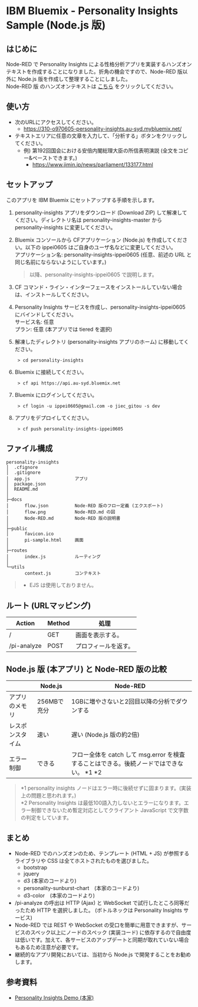 # IBM Bluemix - Personality Insights Sample (Node.js 版)

## はじめに  
Node-RED で Personality Insights による性格分析アプリを実装するハンズオンテキストを作成することになりました。折角の機会ですので、Node-RED 版以外に Node.js 版を作成して整理することにしました。   
Node-RED 版 のハンズオンテキストは [こちら](docs/Node-RED.md) をクリックしてください。  

## 使い方  
* 次のURLにアクセスしてください。
  - https://310-o970605-personality-insights.au-syd.mybluemix.net/
* テキストエリアに任意の文章を入力して、「分析する」ボタンをクリックしてください。
  - 例) 第192回国会における安倍内閣総理大臣の所信表明演説 (全文をコピー&ペーストできます。)
    - https://www.jimin.jp/news/parliament/133177.html

## セットアップ
このアプリを IBM Bluemix にセットアップする手順を示します。

1. personality-insights アプリをダウンロード (Download ZIP) して解凍してください。ディレクトリ名は personality-insights-master から personality-insights に変更してください。

1. Bluemix コンソールから CFアプリケーション (Node.js) を作成してください。以下の ippei0605 はご自身のユーザ名などに変更してください。  
アプリケーション名: personality-insights-ippei0605 (任意、前述の URL と同じ名前にならないようにしています。)  

    > 以降、personality-insights-ippei0605 で説明します。

1. CF コマンド・ライン・インターフェースをインストールしていない場合は、インストールしてください。  

1. Personality Insights サービスを作成し、personality-insights-ippei0605 にバインドしてください。  
サービス名: 任意  
プラン: 任意 (本アプリでは tiered を選択)  

1. 解凍したディレクトリ (personality-insights アプリのホーム) に移動してください。

        > cd personality-insights

1. Bluemix に接続してください。

        > cf api https://api.au-syd.bluemix.net
    
1. Bluemix にログインしてください。

        > cf login -u ippei0605@gmail.com -o jiec_gitou -s dev

1. アプリをデプロイしてください。

        > cf push personality-insights-ippei0605

## ファイル構成  
    personality-insights
    │  .cfignore
    │  .gitignore
    │  app.js                 アプリ
    │  package.json
    │  README.md
    │
    ├─docs
    │      flow.json          Node-RED 版のフロー定義 (エクスポート)
    │      flow.png           Node-RED.md の図
    │      Node-RED.md        Node-RED 版の説明書
    │      
    ├─public
    │      favicon.ico
    │      pi-sample.html     画面
    │      
    ├─routes
    │      index.js           ルーティング
    │      
    └─utils
           context.js         コンテキスト

> * EJS は使用しておりません。

## ルート (URLマッピング)  
|Action|Method|処理|
|-----------|----|----------------|
|/          |GET |画面を表示する。   | 
|/pi-analyze|POST|プロフィールを返す。|

## Node.js 版 (本アプリ) と Node-RED 版の比較
|                |Node.js   |Node-RED                             |
|----------------|----------|-------------------------------------|
|アプリのメモリ     |256MBで充分|1GBに増やさないと2回目以降の分析でダウンする | 
|レスポンスタイム   |速い       |遅い (Node.js 版の約2倍)               |
|エラー制御        |できる     |フロー全体を catch して msg.error を検査することはできる。後続ノードではできない。 *1 *2|

> *1 personality insights ノードはエラー時に後続せずに固まります。(実装上の問題と思われます。)  
> *2 Personality Insights は最低100語入力しないとエラーになります。エラー制御できないため暫定対応としてクライアント JavaScript で文字数の判定をしています。  

## まとめ
* Node-RED でのハンズオンのため、テンプレート (HTML + JS) が参照するライブラリや CSS は全てホストされたものを選びました。
  - bootstrap
  - jquery
  - d3 (本家のコードより)
  - personality-sunburst-chart　(本家のコードより)
  - d3-color　(本家のコードより)
* /pi-analyze の呼出は HTTP (Ajax) と WebSocket で試行したところ同等だったため HTTP を選択しました。 (ボトルネックは Personality Insights サービス)  
* Node-RED では REST や WebSocket の受口を簡単に用意できますが、サービスのスペック以上にノードのスペック (実装コード) に依存するので自由度は低いです。加えて、各サービスのアップデートと同期が取れていない場合もあるため注意が必要です。  
* 継続的なアプリ開発においては、当初から Node.js で開発することをお勧めします。

## 参考資料  
* [Personality Insights Demo (本家)](https://personality-insights-livedemo.mybluemix.net/)